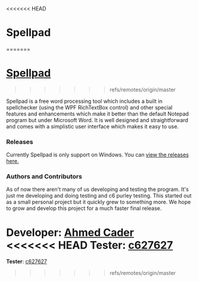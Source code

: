 <<<<<<< HEAD
# Spellpad
=======
# [Spellpad](https://cdemha.github.io/Spellpad)
>>>>>>> refs/remotes/origin/master

Spellpad is a free word processing tool which includes a built in spellchecker (using the WPF RichTextBox control) and other special features and enhancements which make it better than the default Notepad program but under Microsoft Word. It is well designed and straightforward and comes with a simplistic user interface which makes it easy to use.

### Releases
Currently Spellpad is only support on Windows. You can [view the releases here.](https://github.com/CDemha/Spellpad/releases)

### Authors and Contributors
As of now there aren't many of us developing and testing the program. It's just me developing and doing testing and c6 purley testing. This started out as a small personal project but it quickly grew to something more. We hope to grow and develop this project for a much faster final release.

**Developer**: [Ahmed Cader](https://github.com/CDemha) <br>
<<<<<<< HEAD
**Tester**: [c627627](http://www.overclockers.com/forums/member.php/14177-c627627)
=======
**Tester**: [c627627](http://www.overclockers.com/forums/member.php/14177-c627627)
>>>>>>> refs/remotes/origin/master
